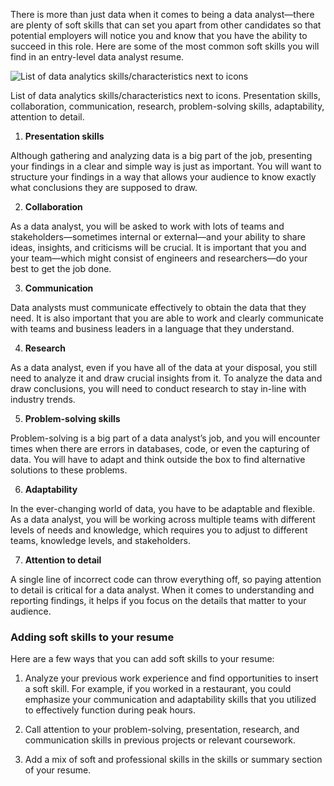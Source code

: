 
There is more than just data when it comes to being a data analyst—there are plenty of soft skills that can set you apart from other candidates so that potential employers will notice you and know that you have the ability to succeed in this role. Here are some of the most common soft skills you will find in an entry-level data analyst resume.

![List of data analytics skills/characteristics next to icons](https://d3c33hcgiwev3.cloudfront.net/imageAssetProxy.v1/PjtlXxgvTl67ZV8YL15eZA_7980b0b8f6314e7ba63c0c997ae808b1_Screen-Shot-2021-01-22-at-6.16.12-PM.png?expiry=1628726400000&hmac=gjOy0S8AmcInBPYDRdNLD7SNqLwY17M40QyXQtvjYYs)

List of data analytics skills/characteristics next to icons. Presentation skills, collaboration, communication, research, problem-solving skills, adaptability, attention to detail.

1. **Presentation skills**

Although gathering and analyzing data is a big part of the job, presenting your findings in a clear and simple way is just as important. You will want to structure your findings in a way that allows your audience to know exactly what conclusions they are supposed to draw. 

2. **Collaboration** 

As a data analyst, you will be asked to work with lots of teams and stakeholders—sometimes internal or external—and your ability to share ideas, insights, and criticisms will be crucial. It is important that you and your team—which might consist of engineers and researchers—do your best to get the job done. 

3. **Communication**

Data analysts must communicate effectively to obtain the data that they need. It is also important that you are able to work and clearly communicate with teams and business leaders in a language that they understand. 

4. **Research** 

As a data analyst, even if you have all of the data at your disposal, you still need to analyze it and draw crucial insights from it. To analyze the data and draw conclusions, you will need to conduct research to stay in-line with industry trends. 

5. **Problem-solving skills** 

Problem-solving is a big part of a data analyst’s job, and you will encounter times when there are errors in databases, code, or even the capturing of data. You will have to adapt and think outside the box to find alternative solutions to these problems.

6. **Adaptability** 

In the ever-changing world of data, you have to be adaptable and flexible. As a data analyst, you will be working across multiple teams with different levels of needs and knowledge, which requires you to adjust to different teams, knowledge levels, and stakeholders.  

7. **Attention to detail** 

A single line of incorrect code can throw everything off, so paying attention to detail is critical for a data analyst. When it comes to understanding and reporting findings, it helps if you focus on the details that matter to your audience. 

### Adding soft skills to your resume

Here are a few ways that you can add soft skills to your resume:

1.  Analyze your previous work experience and find opportunities to insert a soft skill. For example, if you worked in a restaurant, you could emphasize your communication and adaptability skills that you utilized to effectively function during peak hours. 
    
2.  Call attention to your problem-solving, presentation, research, and communication skills in previous projects or relevant coursework.
    
3.  Add a mix of soft and professional skills in the skills or summary section of your resume.